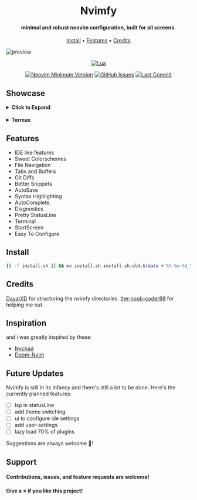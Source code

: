 <h1 align="center">Nvimfy</h1>
<h4 align="center">minimal and robust neovim configuration, built for all screens.</h4>

<p align="center">
  <a href="#setup">Install</a> •
  <a href="#features">Features</a> •
  <a href="#credits">Credits</a>
</p>

![preview](https://raw.githubusercontent.com/AyeSpacey/flexes/main/nvimfy/theme1.png)

<div align="center">

[![Lua](https://img.shields.io/badge/Made%20with%20Lua-blueviolet.svg?style=for-the-badge&logo=lua)](https://lua.org)

</div>
<div align="center">

[![Neovim Minimum Version](https://img.shields.io/badge/Neovim-0.5+-blueviolet.svg?style=flat-square&logo=Neovim&logoColor=white)](https://github.com/neovim/neovim)
[![GitHub Issues](https://img.shields.io/github/issues/AyeSpacey/Nvimfy.svg?style=flat-square&label=Issues&color=fc0330)](https://github.com/AyeSpacey/Nvimfy/issues)
[![Last Commit](https://img.shields.io/github/last-commit/AyeSpacey/Nvimfy.svg?style=flat-square&label=Last%20Commit&color=fc0330)](https://github.com/AyeSpacey/Nvimfy/pulse)

</div>

## Showcase

<details><summary><b>Click to Expand</b></summary>

----

![preview](https://raw.githubusercontent.com/AyeSpacey/flexes/main/nvimfy/files.png)
![preview](https://raw.githubusercontent.com/AyeSpacey/flexes/main/nvimfy/utility.png)
![preview](https://raw.githubusercontent.com/AyeSpacey/flexes/main/nvimfy/theme2.png)
![preview](https://raw.githubusercontent.com/AyeSpacey/flexes/main/nvimfy/theme3.png)
![preview](https://raw.githubusercontent.com/AyeSpacey/flexes/main/nvimfy/theme4.png)
![preview](https://raw.githubusercontent.com/AyeSpacey/flexes/main/nvimfy/theme5.png)
![preview](https://raw.githubusercontent.com/AyeSpacey/flexes/main/nvimfy/terminal.png)

----

</details>
<br>
<details><summary><b>Termux</b></summary>

----

![preview](https://raw.githubusercontent.com/AyeSpacey/flexes/main/nvimfy/device/dashboard.jpg)
![preview](https://raw.githubusercontent.com/AyeSpacey/flexes/main/nvimfy/device/theme1.jpg)
![preview](https://raw.githubusercontent.com/AyeSpacey/flexes/main/nvimfy/device/files.jpg)
![preview](https://raw.githubusercontent.com/AyeSpacey/flexes/main/nvimfy/device/utility.jpg)
![preview](https://raw.githubusercontent.com/AyeSpacey/flexes/main/nvimfy/device/theme2.jpg)
![preview](https://raw.githubusercontent.com/AyeSpacey/flexes/main/nvimfy/device/theme3.jpg)
![preview](https://raw.githubusercontent.com/AyeSpacey/flexes/main/nvimfy/device/theme4.jpg)

----

</details>

## Features

- IDE like features
- Sweet Colorschemes
- File Navigation
- Tabs and Buffers
- Git Diffs
- Better Snippets
- AutoSave
- Syntax Highlighting
- AutoComplete
- Diagnostics
- Pretty StatusLine
- Terminal
- StartScreen
- Easy To Configure

## Install
```bash
[[ -f install.sh ]] && mv install.sh install.sh.old.$(date +'%Y-%m-%d_%R') ; wget https://raw.githubusercontent.com/AyeSpacey/Nvimfy/main/install.sh && chmod +x install.sh && ./install.sh
```

## Credits
[DayatXD](https://github.com/DayatXD) for structuring the nvimfy directories.
[the-noob-coder69](https://github.com/the-noob-coder69) for helping me out.

## Inspiration
and i was greatly inspired by these:
- [Nvchad](https://github.com/NvChad/NvChad)
- [Doom-Nvim](https://github.com/NTBBloodbath/doom-nvim)

## Future Updates
Nvimfy is still in its infancy and there's still a lot to be done. Here's the currently planned features:

- [ ] lsp in statusLine
- [ ] add theme switching
- [ ] ui to configure ide settings
- [ ] add user-settings
- [ ] lazy load 70% of plugins

Suggestions are always welcome :slightly_smiling_face:!

## Support
#### Contributions, issues, and feature requests are welcome!
#### Give a ⭐️ if you like this project!
